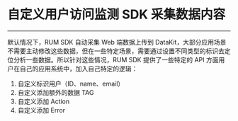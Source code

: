 # 自定义用户访问监测 SDK 采集数据内容
---


默认情况下，RUM SDK 自动采集 Web 端数据上传到 DataKit，大部分应用场景不需要主动修改这些数据，但在一些特定场景，需要通过设置不同类型的标识去定位分析一些数据。所以针对这些情况，RUM SDK 提供了一些特定的 API 方面用户在自己的应用系统中，加入自己特定的逻辑：

1. 自定义标识用户（ID、name、email）
3. 自定义添加额外的数据 TAG
4. 自定义添加 Action
5. 自定义添加 Error 

